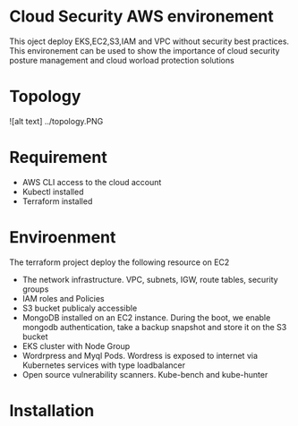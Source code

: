 # Cloud Security AWS environement
This oject deploy EKS,EC2,S3,IAM and VPC without security best practices. This environement can be used to show the importance of cloud security posture management and cloud worload protection solutions

# Topology
![alt text] ../topology.PNG

# Requirement
- AWS CLI access to the cloud account
- Kubectl installed
- Terraform installed

# Enviroenment
The terraform project deploy the following resource on EC2
- The network infrastructure. VPC, subnets, IGW, route tables, security groups
- IAM roles and Policies
- S3 bucket publicaly accessible
- MongoDB installed on an EC2 instance. During the boot, we enable mongodb authentication, take a backup snapshot and store it on the S3 bucket
- EKS cluster with Node Group
- Wordrpress and Myql Pods. Wordress is exposed to internet via Kubernetes services with type loadbalancer
- Open source vulnerability scanners. Kube-bench and kube-hunter

# Installation

